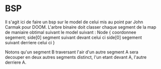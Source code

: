 # BSP

Il s'agit ici de faire un bsp sur le model de celui mis au point par John Carmak pour DOOM. L'arbre binaire doit classer chaque segment de la map de maniaire obtimal suivant le model suivant :
Node
{
  coordonnee segement;
  side[0] segment suivant devant celui ci
  side[0] segement suivant derriere celui ci
}

Notons qu'un segment B traversant l'air d'un autre segment A sera decouper en deux autres segments distinct, l'un etant devant A, l'autre derriere A.
